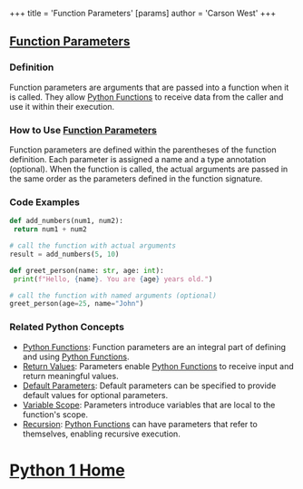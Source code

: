 +++
 title = 'Function Parameters'
[params]
	author = 'Carson West'
+++
## [Function Parameters](./../function-parameters/)

### Definition
Function parameters are arguments that are passed into a function when it is called. They allow [Python Functions](./../python-functions/) to receive data from the caller and use it within their execution.

### How to Use [Function Parameters](./../function-parameters/)
Function parameters are defined within the parentheses of the function definition. Each parameter is assigned a name and a type annotation (optional). When the function is called, the actual arguments are passed in the same order as the parameters defined in the function signature.

### Code Examples
```python
def add_numbers(num1, num2):
 return num1 + num2

# call the function with actual arguments
result = add_numbers(5, 10)
```

```python
def greet_person(name: str, age: int):
 print(f"Hello, {name}. You are {age} years old.")

# call the function with named arguments (optional)
greet_person(age=25, name="John")
```

### Related Python Concepts

- [Python Functions](./../python-functions/): Function parameters are an integral part of defining and using [Python Functions](./../python-functions/).
- [Return Values](./../return-values/): Parameters enable [Python Functions](./../python-functions/) to receive input and return meaningful values.
- [Default Parameters](./../default-parameters/): Default parameters can be specified to provide default values for optional parameters.
- [Variable Scope](./../variable-scope/): Parameters introduce variables that are local to the function's scope.
- [Recursion](./../recursion/): [Python Functions](./../python-functions/) can have parameters that refer to themselves, enabling recursive execution.
# [Python 1 Home](./../python-1-home/)